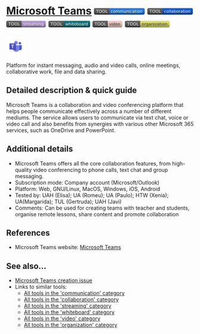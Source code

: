 # [Microsoft Teams](https://teams.microsoft.com)  [<img src="images/communication.png" align="bottom">](https://github.com/e-CLOSE/Toolbox/issues?q=label%3A01_TOOL+label%3Acommunication) [<img src="images/collaboration.png" align="bottom">](https://github.com/e-CLOSE/Toolbox/issues?q=label%3A01_TOOL+label%3Acollaboration) [<img src="images/streaming.png" align="bottom">](https://github.com/e-CLOSE/Toolbox/issues?q=label%3A01_TOOL+label%3Astreaming) [<img src="images/whiteboard.png" align="bottom">](https://github.com/e-CLOSE/Toolbox/issues?q=label%3A01_TOOL+label%3Awhiteboard) [<img src="images/video.png" align="bottom">](https://github.com/e-CLOSE/Toolbox/issues?q=label%3A01_TOOL+label%3Avideo) [<img src="images/organization.png" align="bottom">](https://github.com/e-CLOSE/Toolbox/issues?q=label%3A01_TOOL+label%3Aorganization)

[<img src="images/logo_microsoftteams.png" align="bottom" height="50" alt="logo_microsoftteams Logo">](https://teams.microsoft.com)

Platform for instant messaging, audio and video calls, online meetings, collaborative work, file and data sharing.


## Detailed description & quick guide

Microsoft Teams is a collaboration and video conferencing platform that helps people communicate effectively across a number of different mediums. The service allows users to communicate via text chat, voice or video call and also benefits from synergies with various other Microsoft 365 services, such as OneDrive and PowerPoint.


## Additional details

- Microsoft Teams offers all the core collaboration features, from high-quality video conferencing to phone calls, text chat and group messaging.
- Subscription mode: Company account (Microsoft/Outlook)
- Platform: Web, GNU/Linux, MacOS, Windows, iOS, Android
- Tested by: UAH (Elisa); UA (Romeu); UA (Paulo); HTW (Xenia); UA(Margarida); TUL (Gertruda); UAH (Javi)
- Comments: Can be used for creating teams with teacher and students, organise remote lessons, share content and promote collaboration


## References

- Microsoft Teams website: [Microsoft Teams](https://teams.microsoft.com)


## See also...

- [Microsoft Teams creation issue](https://github.com/e-CLOSE/Toolbox/issues/123)
- Links to similar tools:
  - [All tools in the 'communication' category](https://github.com/e-CLOSE/Toolbox/issues?q=label%3A01_TOOL+label%3Acommunication)
  - [All tools in the 'collaboration' category](https://github.com/e-CLOSE/Toolbox/issues?q=label%3A01_TOOL+label%3Acollaboration)
  - [All tools in the 'streaming' category](https://github.com/e-CLOSE/Toolbox/issues?q=label%3A01_TOOL+label%3Astreaming)
  - [All tools in the 'whiteboard' category](https://github.com/e-CLOSE/Toolbox/issues?q=label%3A01_TOOL+label%3Awhiteboard)
  - [All tools in the 'video' category](https://github.com/e-CLOSE/Toolbox/issues?q=label%3A01_TOOL+label%3Avideo)
  - [All tools in the 'organization' category](https://github.com/e-CLOSE/Toolbox/issues?q=label%3A01_TOOL+label%3Aorganization)
